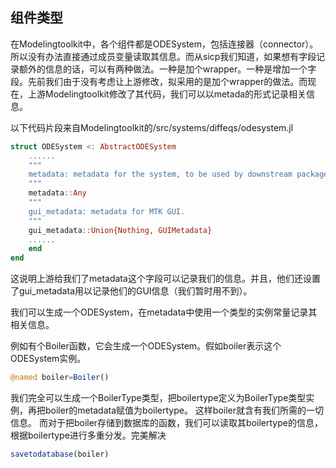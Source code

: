 
## 组件类型


在Modelingtoolkit中，各个组件都是ODESystem，包括连接器（connector）。所以没有办法直接通过成员变量读取其信息。而从sicp我们知道，如果想有字段记录额外的信息的话，可以有两种做法。一种是加个wrapper。一种是增加一个字段。先前我们由于没有考虑让上游修改，拟采用的是加个wrapper的做法。而现在，上游Modelingtoolkit修改了其代码，我们可以以metada的形式记录相关信息。

以下代码片段来自Modelingtoolkit的/src/systems/diffeqs/odesystem.jl

```julia
struct ODESystem <: AbstractODESystem
    ......
    """
    metadata: metadata for the system, to be used by downstream packages.
    """
    metadata::Any
    """
    gui_metadata: metadata for MTK GUI.
    """
    gui_metadata::Union{Nothing, GUIMetadata}
    ......
    end
end
```

这说明上游给我们了metadata这个字段可以记录我们的信息。并且，他们还设置了gui_metadata用以记录他们的GUI信息（我们暂时用不到）。

我们可以生成一个ODESystem，在metadata中使用一个类型的实例常量记录其相关信息。

例如有个Boiler函数，它会生成一个ODESystem。假如boiler表示这个ODESystem实例。
```julia
@named boiler=Boiler()
```
我们完全可以生成一个BoilerType类型，把boilertype定义为BoilerType类型实例，再把boiler的metadata赋值为boilertype。
这样boiler就含有我们所需的一切信息。
而对于把boiler存储到数据库的函数，我们可以读取其boilertype的信息，根据boilertype进行多重分发。完美解决
```julia
savetodatabase(boiler)
```


